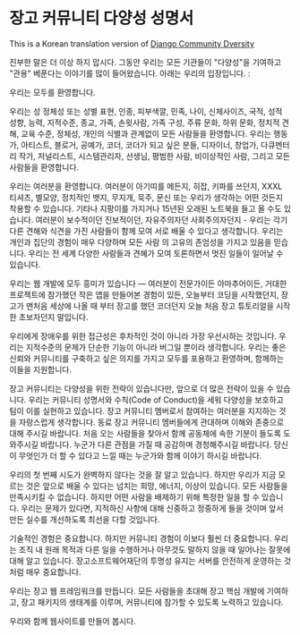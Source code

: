# 장고 커뮤니티 다양성 성명서
This is a Korean translation version of [Django Community Dversity](https://www.djangoproject.com/diversity/)

진부한 말은 더 이상 하지 맙시다. 그동안 우리는 모든 기관들이 "다양성"을 기여하고 "관용" 베푼다는 이야기를 많이 들어왔습니다. 아래는 우리의 입장입니다. :

우리는 모두를 환영합니다.

우리는 성 정체성 또는 성별 표현, 인종, 피부색깔, 민족, 나이, 신체사이즈, 국적, 성적 성향, 능력, 지적수준, 종교, 가족, 손윗사람, 가족 구성, 주류 문화, 하위 문화, 정치적 견해, 교육 수준, 정체성, 개인의 식별과 관계없이 모든 사람들을 환영합니다. 우리는 행동가, 아티스트, 블로거, 공예가, 코더, 코더가 되고 싶은 분들, 디자이너, 창업가, 다큐멘터리 작가, 저널리스트, 시스템관리자, 선생님, 평범한 사람, 비이상적인 사람, 그리고 모든 사람들을 환영합니다.

우리는 여러분을 환영합니다. 여러분이 아기띠를 메든지, 히잡, 키파를 쓰던지, XXXL 티셔츠, 별모양, 정치적인 뱃지, 무지개, 묵주, 문신 또는 우리가 생각하는 어떤 것든지 착용할 수 있습니다. 기타나 지팡이를 가지거나 15년된 오래된 노트북을 들고 올 수도 있습니다. 여러분이 보수적이던 진보적이던, 자유주의자던 사회주의자던지 - 우리는 각기 다른 견해와 식견을 가진 사람들이 함께 모여 서로 배울 수 있다고 생각합니다. 우리는 개인과 집단의 경험이 매우 다양하며 모든 사람 의 고유의 존엄성을 가지고 있음을 믿습니다. 우리는 전 세계 다양한 사람들과 견혜가 모여 토론하면서 멋진 일들이 일어날 수 있습니다.

우리는 웹 개발에 모두 흥미가 있습니다 — 여러분이 전문가이든 아마추어이든, 거대한 프로젝트에 참가했던 작은 앱을 만들어본 경험이 있든, 오늘부터 코딩을 시작했던지, 장고가 맨처음 세상에 나올 때 부터 장고를 했던 코더던지 오늘 처음 장고 튜토리얼을 시작한 초보자던지 말입니다.

우리에게 장애우를 위한 접근성은 후차적인 것이 아니라 가장 우선시하는 것입니다. 우리는 지적수준의 문제가 단순한 기능이 아니라 버그일 뿐이라 생각합니다. 우리는 좋은 신뢰와 커뮤니티를 구축하고 싶은 의지를 가지고 모두를 포용하고 환영하며, 함께하는 이들을 지원합니다.

장고 커뮤니티는 다양성을 위한 전략이 있습니다만, 앞으로 더 많은 전략이 있을 수 있습니다. 우리는 커뮤니티 성명서와 수칙(Code of Conduct)을 세워 다양성을 보호하고 팀이 이를 실현하고 있습니다. 장고 커뮤니티 멤버로서 참여하는 여러분을 지지하는 것을 자랑스럽게 생각합니다. 동료 장고 커뮤니티 멤버들에게 관대하며 이해와 존중으로 대해 주시길 바랍니다. 처음 오는 사람들을 찾아서 함께 공동체에 속한 기분이 들도록 도와주시길 바랍니다. 누군가 다른 관점을 가질 때 공감하며 경청해주시길 바랍니다. 당신이 무엇인가 더 할 수 있다고 느낄 때는 누군가와 함께 이야기 하시길 바랍니다.

우리의 첫 번째 시도가 완벽하지 않다는 것을 잘 알고 있습니다. 하지만 우리가 지금 모르는 것은 앞으로 배울 수 있다는 넘치는 희망, 에너지, 이상이 있습니다. 모든 사람들을 만족시키킬 수 없습니다. 하지만 어떤 사람을 배제하기 위해 특정한 일을 할 수 있습니다. 우리는 문제가 있다면, 지적하신 사항에 대해 신중하고 정중하게 들을 것이며 앞서 만든 실수를 개선하도록 최선을 다할 것입니다.

기술적인 경험은 중요합니다. 하지만 커뮤니티 경험이 이보다 훨씬 더 중요합니다. 우리는 조직 내 원래 목적과 다른 일을 수행하거나 아무것도 말하지 않을 때 일어나는 잘못에 대해 알고 있습니다. 장고소프트웨어재단의 투명성 유지는 서버를 안전하게 운영하는 것처럼 매우 중요합니다.

우리는 장고 웹 프레임워크를 만듭니다. 모든 사람들을 초대해 장고 핵심 개발에 기여하고, 장고 패키지의 생태계를 이루며, 커뮤니티에 참가할 수 있도록 노력하고 있습니다.

우리와 함께 웹사이트를 만들어 봅시다.
